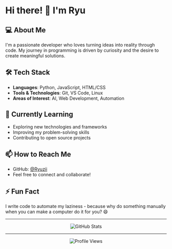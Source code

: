 # Hi there! 👋 I'm Ryu

## 💻 About Me
I'm a passionate developer who loves turning ideas into reality through code. My journey in programming is driven by curiosity and the desire to create meaningful solutions.

## 🛠️ Tech Stack
- **Languages**: Python, JavaScript, HTML/CSS
- **Tools & Technologies**: Git, VS Code, Linux
- **Areas of Interest**: AI, Web Development, Automation

## 🌱 Currently Learning
- Exploring new technologies and frameworks
- Improving my problem-solving skills
- Contributing to open source projects

## 📫 How to Reach Me
- GitHub: [@Ryuzii](https://github.com/Ryuzii)
- Feel free to connect and collaborate!

## ⚡ Fun Fact
I write code to automate my laziness - because why do something manually when you can make a computer do it for you? 😄

---

<div align="center">
  <img src="https://github-readme-stats.vercel.app/api?username=Ryuzii&show_icons=true&theme=radical" alt="GitHub Stats" />
</div>

---

<div align="center">
  <img src="https://komarev.com/ghpvc/?username=Ryuzii&color=blueviolet" alt="Profile Views" />
</div> 
